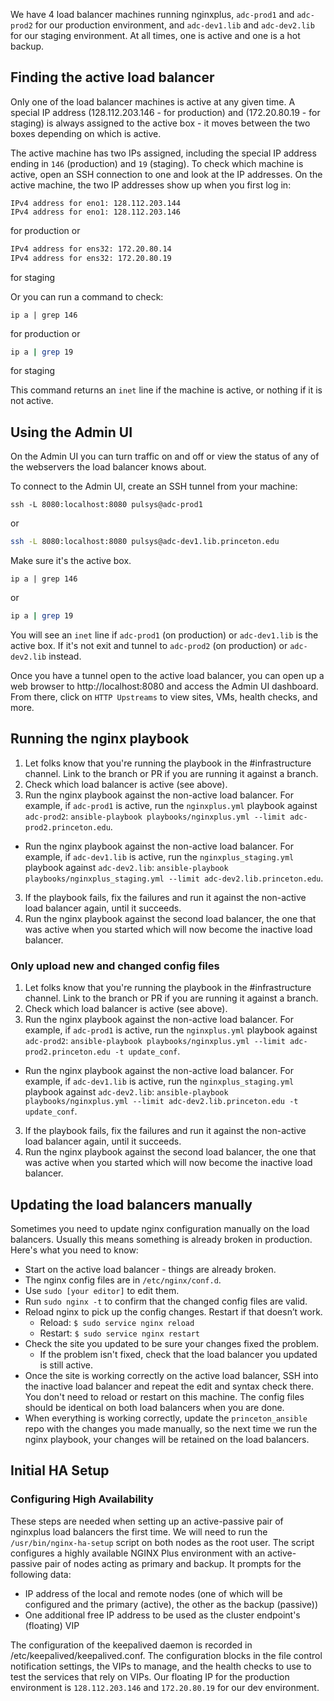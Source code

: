 We have 4 load balancer machines running nginxplus, `adc-prod1` and `adc-prod2` for our production environment, and `adc-dev1.lib` and `adc-dev2.lib` for our staging environment. At all times, one is active and one is a hot backup.

## Finding the active load balancer

Only one of the load balancer machines is active at any given time. A special IP address (128.112.203.146 - for production) and (172.20.80.19 - for staging) is always assigned to the active box - it moves between the two boxes depending on which is active.

The active machine has two IPs assigned, including the special IP address ending in `146` (production) and `19` (staging). To check which machine is active, open an SSH connection to one and look at the IP addresses. On the active machine, the two IP addresses show up when you first log in:

```
IPv4 address for eno1: 128.112.203.144
IPv4 address for eno1: 128.112.203.146
```

for production or

```bash
IPv4 address for ens32: 172.20.80.14
IPv4 address for ens32: 172.20.80.19

```
for staging

Or you can run a command to check:

```
ip a | grep 146
```

for production or

```bash
ip a | grep 19
```

for staging

This command returns an `inet` line if the machine is active, or nothing if it is not active.

## Using the Admin UI

On the Admin UI you can turn traffic on and off or view the status of any of the webservers the load balancer knows about.

To connect to the Admin UI, create an SSH tunnel from your machine:
```
ssh -L 8080:localhost:8080 pulsys@adc-prod1
```

or

```bash
ssh -L 8080:localhost:8080 pulsys@adc-dev1.lib.princeton.edu
```

Make sure it's the active box.
```
ip a | grep 146
```

or

```bash
ip a | grep 19
```

You will see an `inet` line if `adc-prod1` (on production) or `adc-dev1.lib` is the active box. If it's not exit and tunnel to `adc-prod2` (on production) or `adc-dev2.lib` instead.

Once you have a tunnel open to the active load balancer, you can open up a web browser to http://localhost:8080 and access the Admin UI dashboard. From there, click on `HTTP Upstreams` to view sites, VMs, health checks, and more.

## Running the nginx playbook

1. Let folks know that you're running the playbook in the #infrastructure channel. Link to the branch or PR if you are running it against a branch.
1. Check which load balancer is active (see above).
2. Run the nginx playbook against the non-active load balancer. For example, if `adc-prod1` is active, run the `nginxplus.yml` playbook against `adc-prod2`: `ansible-playbook playbooks/nginxplus.yml --limit adc-prod2.princeton.edu`.
  * Run the nginx playbook against the non-active load balancer. For example, if `adc-dev1.lib` is active, run the `nginxplus_staging.yml` playbook against `adc-dev2.lib`: `ansible-playbook playbooks/nginxplus_staging.yml --limit adc-dev2.lib.princeton.edu`.
3. If the playbook fails, fix the failures and run it against the non-active load balancer again, until it succeeds. 
4. Run the nginx playbook against the second load balancer, the one that was active when you started which will now become the inactive load balancer.

### Only upload new and changed config files
1. Let folks know that you're running the playbook in the #infrastructure channel. Link to the branch or PR if you are running it against a branch.
1. Check which load balancer is active (see above).
2. Run the nginx playbook against the non-active load balancer. For example, if `adc-prod1` is active, run the `nginxplus.yml` playbook against `adc-prod2`: `ansible-playbook playbooks/nginxplus.yml --limit adc-prod2.princeton.edu -t update_conf`.
  * Run the nginx playbook against the non-active load balancer. For example, if `adc-dev1.lib` is active, run the `nginxplus_staging.yml` playbook against `adc-dev2.lib`: `ansible-playbook playbooks/nginxplus.yml --limit adc-dev2.lib.princeton.edu -t update_conf`.
3. If the playbook fails, fix the failures and run it against the non-active load balancer again, until it succeeds.
4. Run the nginx playbook against the second load balancer, the one that was active when you started which will now become the inactive load balancer.


## Updating the load balancers manually

Sometimes you need to update nginx configuration manually on the load balancers. Usually this means something is already broken in production. Here's what you need to know:

- Start on the active load balancer - things are already broken.
- The nginx config files are in `/etc/nginx/conf.d`.
- Use `sudo [your editor]` to edit them.
- Run `sudo nginx -t` to confirm that the changed config files are valid.
- Reload nginx to pick up the config changes. Restart if that doesn’t work.
  - Reload: `$ sudo service nginx reload`
  - Restart: `$ sudo service nginx restart`
- Check the site you updated to be sure your changes fixed the problem.
  - If the problem isn't fixed, check that the load balancer you updated is still active.
- Once the site is working correctly on the active load balancer, SSH into the inactive load balancer and repeat the edit and syntax check there. You don't need to reload or restart on this machine. The config files should be identical on both load balancers when you are done.
- When everything is working correctly, update the `princeton_ansible` repo with the changes you made manually, so the next time we run the nginx playbook, your changes will be retained on the load balancers.

## Initial HA Setup

### Configuring High Availability 

These steps are needed when setting up an active-passive pair of nginxplus load balancers the first time. We will need to run the `/usr/bin/nginx-ha-setup` script on both nodes as the root user. The script configures a highly available NGINX Plus environment with an active-passive pair of nodes acting as primary and backup. It prompts for the following data:

- IP address of the local and remote nodes (one of which will be configured and the primary (active), the other as the backup (passive))
- One additional free IP address to be used as the cluster endpoint's (floating) VIP

The configuration of the keepalived daemon is recorded in /etc/keepalived/keepalived.conf. The configuration blocks in the file control notification settings, the VIPs to manage, and the health checks to use to test the services that rely on VIPs. Our floating IP for the production environment is `128.112.203.146` and `172.20.80.19` for our dev environment.

